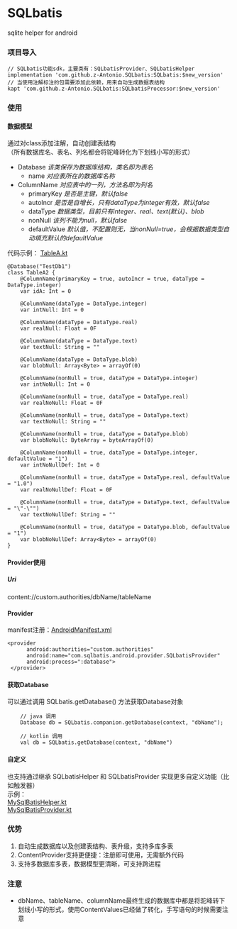 # SQLbatis
sqlite helper for android

### 项目导入
  
```
// SQLbatis功能sdk，主要类有：SQLbatisProvider、SQLbatisHelper
implementation 'com.github.z-Antonio.SQLbatis:SQLbatis:$new_version'
// 当使用注解标注的包需要添加此依赖，用来自动生成数据表结构
kapt 'com.github.z-Antonio.SQLbatis:SQLbatisProcessor:$new_version'
```

### 使用
#### 数据模型
通过对class添加注解，自动创建表结构  
（所有数据库名、表名、列名都会将驼峰转化为下划线小写的形式）  
* Database _该类保存为数据库结构，类名即为表名_    
	* name _对应表所在的数据库名称_  
* ColumnName _对应表中的一列，方法名即为列名_  
	* primaryKey _是否是主键，默认false_  
	* autoIncr _是否是自增长，只有dataType为integer有效，默认false_  
	* dataType _数据类型，目前只有integer、real、text(默认)、blob_  
	* nonNull _该列不能为null，默认false_  
	* defaultValue _默认值，不配置则无，当nonNull=true，会根据数据类型自动填充默认的defaultValue_  
	
代码示例： [TableA.kt](/app/src/main/java/com/sqlbatis/android/app/db/TableA.kt)
   
```
@Database("TestDb1")
class TableA2 {
    @ColumnName(primaryKey = true, autoIncr = true, dataType = DataType.integer)
    var idA: Int = 0
    
    @ColumnName(dataType = DataType.integer)
    var intNull: Int = 0
    
    @ColumnName(dataType = DataType.real)
    var realNull: Float = 0F
    
    @ColumnName(dataType = DataType.text)
    var textNull: String = ""
    
    @ColumnName(dataType = DataType.blob)
    var blobNull: Array<Byte> = arrayOf(0)
    
    @ColumnName(nonNull = true, dataType = DataType.integer)
    var intNoNull: Int = 0
    
    @ColumnName(nonNull = true, dataType = DataType.real)
    var realNoNull: Float = 0F
    
    @ColumnName(nonNull = true, dataType = DataType.text)
    var textNoNull: String = ""
    
    @ColumnName(nonNull = true, dataType = DataType.blob)
    var blobNoNull: ByteArray = byteArrayOf(0)
    
    @ColumnName(nonNull = true, dataType = DataType.integer, defaultValue = "1")
    var intNoNullDef: Int = 0
    
    @ColumnName(nonNull = true, dataType = DataType.real, defaultValue = "1.0")
    var realNoNullDef: Float = 0F
    
    @ColumnName(nonNull = true, dataType = DataType.text, defaultValue = "\"-\"")
    var textNoNullDef: String = ""
    
    @ColumnName(nonNull = true, dataType = DataType.blob, defaultValue = "1")
    var blobNoNullDef: Array<Byte> = arrayOf(0)
}
```
  
  
#### Provider使用 
##### Uri
content://custom.authorities/dbName/tableName

#### Provider  
manifest注册：[AndroidManifest.xml](/app/src/main/AndroidManifest.xml)  
    
```
<provider
      android:authorities="custom.authorities"
      android:name="com.sqlbatis.android.provider.SQLbatisProvider"
      android:process=":database">
 </provider>
```  

#### 获取Database
可以通过调用 SQLbatis.getDatabase() 方法获取Database对象
  
```
	// java 调用
	Database db = SQLbatis.companion.getDatabase(context, "dbName");

	// kotlin 调用
	val db = SQLbatis.getDatabase(context, "dbName")
```  

#### 自定义
也支持通过继承 SQLbatisHelper 和 SQLbatisProvider 实现更多自定义功能（比如触发器）  
示例：  
[MySqlBatisHelper.kt](/app/src/main/java/com/sqlbatis/android/app/MySqlBatisHelper.kt)  
[MySqlBatisProvider.kt](/app/src/main/java/com/sqlbatis/android/app/MySqlBatisProvider.kt)   

### 优势
1. 自动生成数据库以及创建表结构、表升级，支持多库多表
2. ContentProvider支持更便捷：注册即可使用，无需额外代码
3. 支持多数据库多表，数据模型更清晰，可支持跨进程

### 注意
* dbName、tableName、columnName最终生成的数据库中都是将驼峰转下划线小写的形式，使用ContentValues已经做了转化，手写语句的时候需要注意
